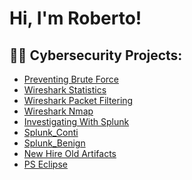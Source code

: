 <h1>Hi, I'm Roberto!

<h2>👨‍💻 Cybersecurity Projects:</h2>

- [Preventing Brute Force](https://github.com/RMBaez/Snort-Challenge/blob/main/README.md)
- [Wireshark Statistics](https://github.com/RMBaez/Statistics/blob/main/README.md)
- [Wireshark Packet Filtering](https://github.com/RMBaez/Protocol-Filter/blob/main/README.md)
- [Wireshark Nmap](https://github.com/RMBaez/NMAP/blob/main/README.md)
- [Investigating With Splunk](https://github.com/RMBaez/Investigating-With-Splunk/blob/main/README.md)
- [Splunk_Conti](https://github.com/RMBaez/Conti/blob/main/README.md)
- [Splunk_Benign](https://github.com/RMBaez/Benign/blob/main/README.md)
- [New Hire Old Artifacts](https://github.com/RMBaez/New-Hire-Old-Artifacts/blob/main/README.md)
- [PS Eclipse](https://github.com/RMBaez/PS-Eclipse/blob/main/README.md)
